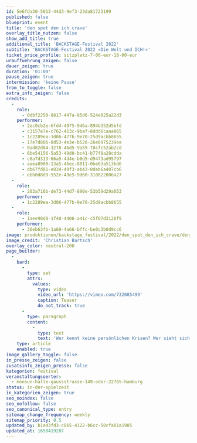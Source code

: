 ```yaml
---
id: 5e6fda30-5013-44d3-9ef3-23da81723199
published: false
blueprint: event
title: 'den spot den ich crave'
overlay_title_nutzen: false
show_add_title: true
additional_title: 'BACKSTAGE-Festival 2022'
subtitle: 'BACKSTAGE-Festival 2022 »Die Welt und ICH!«'
ticket_price_profile: sitzplatz-7-00-eur-18-00-eur
urauffuehrung_zeigen: false
dauer_zeigen: true
duration: '01:00'
pause_zeigen: true
intermission: 'keine Pause'
from_to_toggle: false
extra_info_zeigen: false
credits:
  -
    role:
      - 0dbf2250-8817-447a-85d6-524e025a22d3
    performer:
      - 2ec0cb2e-6fd4-4975-946a-894b352d5bfd
      - c3157e7e-c762-413c-9baf-8ddd6caaa965
      - 1c2289ea-3d06-477b-9e70-25d9acbb8655
      - 17e7d806-8d53-4e3e-b520-26e6975239ea
      - 0ad02d84-3278-46d5-9a59-78cfc52ab2cd
      - 6be54156-5a53-49d0-bc41-b77f8a28cdda
      - c6a7d313-66a5-4d4e-b0d5-d94f3ad95797
      - aaea8900-13a5-46ec-8811-0be63a513bd6
      - db67fd81-e834-49f3-ab43-0deb6a407cb6
      - ebb0d8d9-552e-49e5-9d60-310822006a27
  -
    role:
      - 203a716b-de73-44d7-890e-53b59d29a053
    performer:
      - 1c2289ea-3d06-477b-9e70-25d9acbb8655
  -
    role:
      - 1aee98d8-1f40-4406-a41c-c5f07d3120f9
    performer:
      - 36eb63fb-1a60-4a66-bffc-be0c3b0d9cc6
image: produktionen/backstage_festival/2022/den_spot_den_ich_crave/den_spot_den_ich_crave_backstage_01_c_christian_bartsch.jpeg
image_credit: 'Christian Bartsch'
overlay_color: neutral-200
page_builder:
  -
    bard:
      -
        type: set
        attrs:
          values:
            type: video
            video_url: 'https://vimeo.com/732085499'
            caption: Teaser
            do_not_track: true
      -
        type: paragraph
        content:
          -
            type: text
            text: 'Wer kennt keine persönlichen Krisen? Wer sieht sich ohne Wenn und Aber im Einklang mit der Gesellschaft? Wie viele sind beim Therapeuten!? Eine aufgeladene Stimmung in der Wohlstandswelt oder eben – frei nach Yücel – in der Bratwurstbude. Komplizenschaft und Intrige, Unternehmenslust und Depression, Ehrlichkeit und Lüge im würfelspielartigen Dauerwechsel. Auf dem Smartphone Kriegsbilder. Irgendwo dazwischen elf Aspiranten einer ungewissen Zukunft, verfolgt von Pflicht und Traum im unübersichtlichen Treiben ihrer Blasen. Was und wo sind die Quanten des Glücks?'
    type: article
    enabled: true
image_gallery_toggle: false
in_presse_zeigen: false
zusatsinfo_zeigen_presse: false
kategorien: festival
veranstaltungsoerter:
  - monsun-halle-gaussstrasse-149-oder-22765-hamburg
status: in-der-spielzeit
in_kategorien_zeigen: true
seo_noindex: false
seo_nofollow: false
seo_canonical_type: entry
sitemap_change_frequency: weekly
sitemap_priority: 0.5
updated_by: b1a43fd3-c865-4122-b6cc-50cfa81a1985
updated_at: 1658419207
---
```


